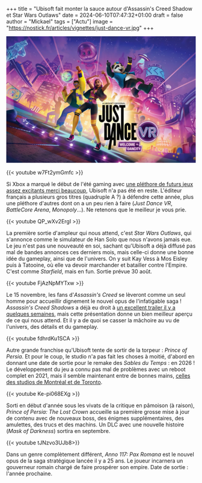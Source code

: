+++
title = "Ubisoft fait monter la sauce autour d'Assassin's Creed Shadow et Star Wars Outlaws"
date = 2024-06-10T07:47:32+01:00
draft = false
author = "Mickael"
tags = ["Actu"]
image = "https://nostick.fr/articles/vignettes/just-dance-vr.jpg"
+++

![Just Dance VR](just-dance-vr-ubisoft.jpg "Ah oui, Ubisoft a aussi annoncé ceci.")

{{< youtube w7Ft2ymGmfc >}} 

Si Xbox a marqué le début de l'été gaming avec [une pléthore de futurs jeux assez excitants merci beaucoup](https://nostick.fr/articles/2024/juin/0906-doom-gears-of-war-perfect-dark-xbox-artillerie-lourde/), Ubisoft n'a pas été en reste. L'éditeur français a plusieurs gros titres (quadruple A ?) à défendre cette année, plus une pléthore d'autres dont on a un peu rien à faire (*Just Dance VR*, *BattleCore Arena*, *Monopoly*…). Ne retenons que le meilleur je vous prie.

{{< youtube QP_wXv2ErgI >}} 

La première sortie d'ampleur qui nous attend, c'est *Star Wars Outlaws*, qui s'annonce comme le simulateur de Han Solo que nous n'avons jamais eue. Le jeu n'est pas une nouveauté en soi, sachant qu'Ubisoft a déjà diffusé pas mal de bandes annonces ces derniers mois, mais celle-ci donne une bonne idée du gameplay, ainsi que de l'univers. On y suit Kay Vess à Mos Eisley puis à Tatooine, où elle va devoir marchander et batailler contre l'Empire. C'est comme *Starfield*, mais en fun. Sortie prévue 30 août.

{{< youtube FjAzNpMYTxw >}} 

Le 15 novembre, les fans d'*Assassin's Creed* se lèveront comme un seul homme pour accueillir dignement le nouvel opus de l'infatigable saga ! *Assassin's Creed Shadows* a déjà eu droit à [un excellent trailer il y a quelques semaines](https://nostick.fr/articles/2024/mai/1505-premier-trailer-pour-assassins-creed-japon-qui-sortira-le-15-novembre/), mais cette présentation donne un bien meilleur aperçu de ce qui nous attend. Et il y a de quoi se casser la mâchoire au vu de l'univers, des détails et du gameplay.

{{< youtube fdhrdKu1SCA >}} 

Autre grande franchise qu'Ubisoft tente de sortir de la torpeur : *Prince of Persia*. Et pour le coup, le studio n'a pas fait les choses à moitié, d'abord en donnant une date de sortie pour le remake des *Sables du Temps* : en 2026 ! Le développement du jeu a connu pas mal de problèmes avec un reboot complet en 2021, mais il semble maintenant entre de bonnes mains, [celles des studios de Montréal et de Toronto](https://nostick.fr/articles/2024/juin/0406-prince-of-persia-studios-sable-ubisoft/).

{{< youtube Ke-pi068EXg >}} 

Sorti en début d'année sous les vivats de la critique en pâmoison (à raison), *Prince of Persia: The Lost Crown* accueille sa première grosse mise à jour de contenu avec de nouveaux boss, des énigmes supplémentaires, des amulettes, des trucs et des machins. Un DLC avec une nouvelle histoire (*Mask of Darkness*) sortira en septembre.

{{< youtube tJNzvo3UJb8>}} 

Dans un genre complètement différent, *Anno 117: Pax Romana* est le nouvel opus de la saga stratégique lancée il y a 25 ans. Le joueur incarnera un gouverneur romain chargé de faire prospérer son empire. Date de sortie : l'année prochaine.
